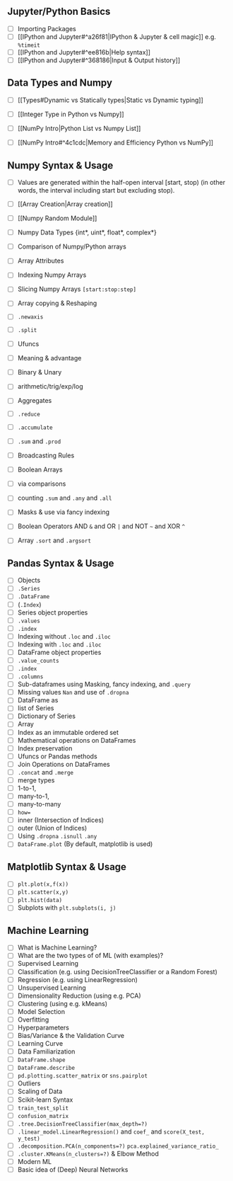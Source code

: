 ## Jupyter/Python Basics
- [ ] Importing Packages
- [ ] [[IPython and Jupyter#^a26f81|IPython & Jupyter & cell magic]] e.g. `%timeit`
- [ ] [[IPython and Jupyter#^ee816b|Help syntax]]
- [ ] [[IPython and Jupyter#^368186|Input & Output history]]

## Data Types and Numpy
- [ ] [[Types#Dynamic vs Statically types|Static vs Dynamic typing]]
- [ ] [[Integer Type in Python vs Numpy]]
	
- [ ] [[NumPy Intro|Python List vs Numpy List]]
- [ ] [[NumPy Intro#^4c1cdc|Memory and Efficiency Python vs NumPy]]

## Numpy Syntax & Usage

- [ ] Values are generated within the half-open interval [start, stop) (in other words, the interval including start but excluding stop).
- [ ] [[Array Creation|Array creation]]
- [ ] [[Numpy Random Module]]
- [ ] Numpy Data Types {int*, uint*, float*, complex*}
- [ ] Comparison of Numpy/Python arrays
- [ ] Array Attributes

- [ ] Indexing Numpy Arrays
- [ ] Slicing Numpy Arrays `[start:stop:step]`
- [ ] Array copying & Reshaping
- [ ] `.newaxis`
- [ ] `.split`
- [ ] Ufuncs
- [ ] Meaning & advantage
- [ ] Binary & Unary
- [ ] arithmetic/trig/exp/log
- [ ] Aggregates
- [ ] `.reduce`
- [ ] `.accumulate`
- [ ] `.sum` and `.prod`
- [ ] Broadcasting Rules
- [ ] Boolean Arrays
- [ ] via comparisons
- [ ] counting `.sum` and `.any` and `.all`
- [ ] Masks & use via fancy indexing
- [ ] Boolean Operators AND `&` and OR `|` and NOT `~` and XOR `^`
- [ ] Array `.sort` and `.argsort`

## Pandas Syntax & Usage
- [ ] Objects
- [ ] `.Series`
- [ ] `.DataFrame`
- [ ] (`.Index`)
- [ ] Series object properties
- [ ] `.values`
- [ ] `.index`
- [ ] Indexing without `.loc` and `.iloc`
- [ ] Indexing with `.loc` and `.iloc`
- [ ] DataFrame object properties
- [ ] `.value_counts`
- [ ] `.index`
- [ ] `.columns`
- [ ] Sub-dataframes using Masking, fancy indexing, and `.query`
- [ ] Missing values `Nan` and use of `.dropna`
- [ ] DataFrame as
- [ ] list of Series
- [ ] Dictionary of Series
- [ ] Array
- [ ] Index as an immutable ordered set
- [ ] Mathematical operations on DataFrames
- [ ] Index preservation
- [ ] Ufuncs or Pandas methods
- [ ] Join Operations on DataFrames
- [ ] `.concat` and `.merge`
- [ ] merge types
- [ ] 1-to-1,
- [ ] many-to-1,
- [ ] many-to-many
- [ ] `how=`
- [ ] inner (Intersection of Indices)
- [ ] outer (Union of Indices)
- [ ] Using `.dropna` `.isnull` `.any`
- [ ] `DataFrame.plot` (By default, matplotlib is used)

## Matplotlib Syntax & Usage
- [ ] `plt.plot(x,f(x))`
- [ ] `plt.scatter(x,y)`
- [ ] `plt.hist(data)`
- [ ] Subplots with `plt.subplots(i, j)`

## Machine Learning
- [ ] What is Machine Learning?
- [ ] What are the two types of of ML (with examples)?
- [ ] Supervised Learning
- [ ] Classification (e.g. using DecisionTreeClassifier or a Random Forest)
- [ ] Regression (e.g. using LinearRegression)
- [ ] Unsupervised Learning
- [ ] Dimensionality Reduction (using e.g. PCA)
- [ ] Clustering (using e.g. kMeans)
- [ ] Model Selection
- [ ] Overfitting
- [ ] Hyperparameters
- [ ] Bias/Variance & the Validation Curve
- [ ] Learning Curve
- [ ] Data Familiarization
- [ ] `DataFrame.shape`
- [ ] `DataFrame.describe`
- [ ] `pd.plotting.scatter_matrix` or `sns.pairplot`
- [ ] Outliers
- [ ] Scaling of Data
- [ ] Scikit-learn Syntax
- [ ] `train_test_split`
- [ ] `confusion_matrix`
- [ ] `.tree.DecisionTreeClassifier(max_depth=?)`
- [ ] `.linear_model.LinearRegression()` and `coef_` and `score(X_test, y_test)`
- [ ] `.decomposition.PCA(n_components=?)` `pca.explained_variance_ratio_`
- [ ] `.cluster.KMeans(n_clusters=?)` & Elbow Method
- [ ] Modern ML
- [ ] Basic idea of (Deep) Neural Networks
